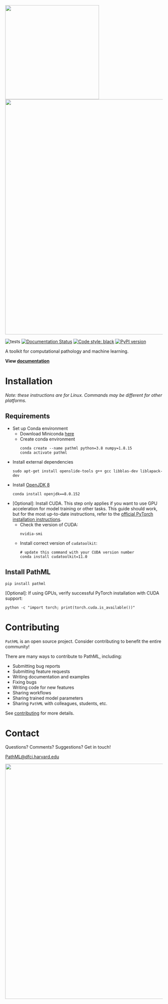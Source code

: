 <img src=https://raw.githubusercontent.com/Dana-Farber-AIOS/pathml/master/docs/source/_static/images/logo.png width="300"> 

<img src=https://raw.githubusercontent.com/Dana-Farber-AIOS/pathml/master/docs/source/_static/images/overview.png width="750">

![tests](https://github.com/Dana-Farber-AIOS/pathml/actions/workflows/tests-conda.yml/badge.svg)
[![Documentation Status](https://readthedocs.org/projects/pathml/badge/?version=latest)](https://pathml.readthedocs.io/en/latest/?badge=latest)
[![Code style: black](https://img.shields.io/badge/code%20style-black-000000.svg)](https://github.com/psf/black)
[![PyPI version](https://img.shields.io/pypi/v/pathml)](https://pypi.org/project/pathml/)

A toolkit for computational pathology and machine learning.

**View [documentation](https://pathml.readthedocs.io/en/latest/)**

# Installation

*Note: these instructions are for Linux. Commands may be different for other platforms.*

## Requirements

* Set up Conda environment
    * Download Miniconda [here](https://docs.conda.io/en/latest/miniconda.html)
    * Create conda environment
        ````
        conda create --name pathml python=3.8 numpy=1.8.15
        conda activate pathml
        ````
* Install external dependencies
    ````
    sudo apt-get install openslide-tools g++ gcc libblas-dev liblapack-dev
    ````
* Install [OpenJDK 8](https://openjdk.java.net/)
    ````
    conda install openjdk==8.0.152
    ````
* [Optional]: Install CUDA. This step only applies if you want to use GPU acceleration for model training or other tasks. This guide should work, but for the most up-to-date instructions, refer to the [official PyTorch installation instructions](https://pytorch.org/get-started/locally/).
    - Check the version of CUDA:
        ````
        nvidia-smi
        ````
    - Install correct version of `cudatoolkit`:
        ````
        # update this command with your CUDA version number
        conda install cudatoolkit=11.0
        ````
    
## Install PathML
````
pip install pathml
```` 

[Optional]: If using GPUs, verify successful PyTorch installation with CUDA support: 
````
python -c "import torch; print(torch.cuda.is_available())"
````

# Contributing

``PathML`` is an open source project. Consider contributing to benefit the entire community!

There are many ways to contribute to PathML, including:

* Submitting bug reports
* Submitting feature requests
* Writing documentation and examples
* Fixing bugs
* Writing code for new features
* Sharing workflows
* Sharing trained model parameters
* Sharing ``PathML`` with colleagues, students, etc.

See [contributing](https://github.com/Dana-Farber-AIOS/pathml/blob/master/CONTRIBUTING.rst) for more details.

# Contact

Questions? Comments? Suggestions? Get in touch!

[PathML@dfci.harvard.edu](mailto:PathML@dfci.harvard.edu)

<img src=https://raw.githubusercontent.com/Dana-Farber-AIOS/pathml/master/docs/source/_static/images/dfci_cornell_joint_logos.png width="750"> 
